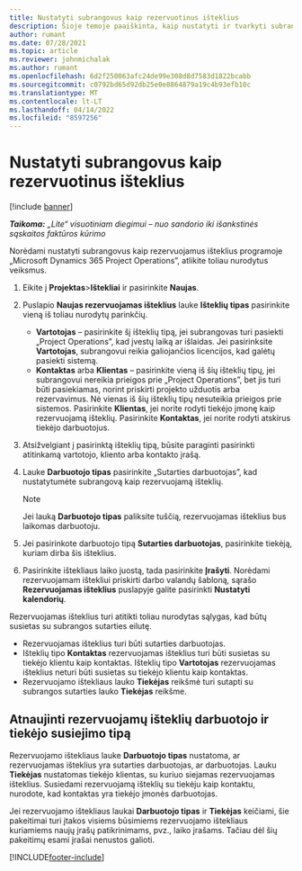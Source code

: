 ```yaml
---
title: Nustatyti subrangovus kaip rezervuotinus išteklius
description: Šioje temoje paaiškinta, kaip nustatyti ir tvarkyti subrangovo išteklius, kurie sukuriami sistemoje iš vartotojų ir sutarčių, siekiant juos susieti su subrangos sutartimis programoje „Microsoft Dynamics 365 Project Operations”.
author: rumant
ms.date: 07/28/2021
ms.topic: article
ms.reviewer: johnmichalak
ms.author: rumant
ms.openlocfilehash: 6d2f250063afc24de99e308d8d7583d1822bcabb
ms.sourcegitcommit: c0792bd65d92db25e0e8864879a19c4b93efb10c
ms.translationtype: MT
ms.contentlocale: lt-LT
ms.lasthandoff: 04/14/2022
ms.locfileid: "8597256"
---
```

# <a name="set-up-subcontractors-as-bookable-resources"></a>Nustatyti subrangovus kaip rezervuotinus išteklius

[!include [banner](../../includes/dataverse-preview.md)]

_**Taikoma:** „Lite“ visuotiniam diegimui – nuo sandorio iki išankstinės sąskaitos faktūros kūrimo_

Norėdami nustatyti subrangovus kaip rezervuojamus išteklius programoje „Microsoft Dynamics 365 Project Operations”, atlikite toliau nurodytus veiksmus.

1. Eikite į **Projektas**\>**Ištekliai** ir pasirinkite **Naujas**.
2. Puslapio **Naujas rezervuojamas išteklius** lauke **Išteklių tipas** pasirinkite vieną iš toliau nurodytų parinkčių.

    - **Vartotojas** – pasirinkite šį išteklių tipą, jei subrangovas turi pasiekti „Project Operations”, kad įvestų laiką ar išlaidas. Jei pasirinksite **Vartotojas**, subrangovui reikia galiojančios licencijos, kad galėtų pasiekti sistemą.
    - **Kontaktas** arba **Klientas** – pasirinkite vieną iš šių išteklių tipų, jei subrangovui nereikia prieigos prie „Project Operations”, bet jis turi būti pasiekiamas, norint priskirti projekto užduotis arba rezervavimus. Nė vienas iš šių išteklių tipų nesuteikia prieigos prie sistemos. Pasirinkite **Klientas**, jei norite rodyti tiekėjo įmonę kaip rezervuojamą išteklių. Pasirinkite **Kontaktas**, jei norite rodyti atskirus tiekėjo darbuotojus.

3. Atsižvelgiant į pasirinktą išteklių tipą, būsite paraginti pasirinkti atitinkamą vartotojo, kliento arba kontakto įrašą.
4. Lauke **Darbuotojo tipas** pasirinkite „Sutarties darbuotojas”, kad nustatytumėte subrangovą kaip rezervuojamą išteklių.

    > [!NOTE]
    > Jei lauką **Darbuotojo tipas** paliksite tuščią, rezervuojamas išteklius bus laikomas darbuotoju.

5. Jei pasirinkote darbuotojo tipą **Sutarties darbuotojas**, pasirinkite tiekėją, kuriam dirba šis išteklius.
6. Pasirinkite ištekliaus laiko juostą, tada pasirinkite **Įrašyti**. Norėdami rezervuojamam ištekliui priskirti darbo valandų šabloną, sąrašo **Rezervuojamas išteklius** puslapyje galite pasirinkti **Nustatyti kalendorių**.

Rezervuojamas išteklius turi atitikti toliau nurodytas sąlygas, kad būtų susietas su subrangos sutarties eilutę.

- Rezervuojamas išteklius turi būti sutarties darbuotojas.
- Išteklių tipo **Kontaktas** rezervuojamas išteklius turi būti susietas su tiekėjo klientu kaip kontaktas. Išteklių tipo **Vartotojas** rezervuojamas išteklius neturi būti susietas su tiekėjo klientu kaip kontaktas.
- Rezervuojamo ištekliaus lauko **Tiekėjas** reikšmė turi sutapti su subrangos sutarties lauko **Tiekėjas** reikšme.

## <a name="update-the-type-of-worker-and-vendor-mapping-for-bookable-resources"></a>Atnaujinti rezervuojamų išteklių darbuotojo ir tiekėjo susiejimo tipą

Rezervuojamo ištekliaus lauke **Darbuotojo tipas** nustatoma, ar rezervuojamas išteklius yra sutarties darbuotojas, ar darbuotojas. Lauku **Tiekėjas** nustatomas tiekėjo klientas, su kuriuo siejamas rezervuojamas išteklius. Susiedami rezervuojamą išteklių su tiekėju kaip kontaktu, nurodote, kad kontaktas yra tiekėjo įmonės darbuotojas.

Jei rezervuojamo ištekliaus laukai **Darbuotojo tipas** ir **Tiekėjas** keičiami, šie pakeitimai turi įtakos visiems būsimiems rezervuojamo ištekliaus kuriamiems naujų įrašų patikrinimams, pvz., laiko įrašams. Tačiau dėl šių pakeitimų esami įrašai nenustos galioti.

[!INCLUDE[footer-include](../../includes/footer-banner.md)]
